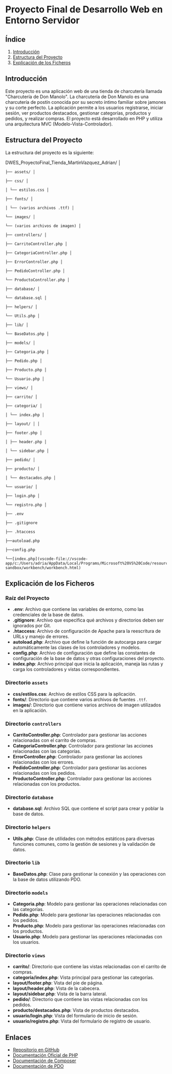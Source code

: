 # Proyecto Final de Desarrollo Web en Entorno Servidor

## Índice

1. [Introducción](#introducción)
2. [Estructura del Proyecto](#estructura-del-proyecto)
3. [Explicación de los Ficheros](#explicación-de-los-ficheros)

## Introducción

Este proyecto es una aplicación web de una tienda de charcutería llamada "Charcutería de Don Manolo". La charcutería de Don Manolo es una charcutería de postín conocida por su secreto íntimo familiar sobre jamones y su corte perfecto. La aplicación permite a los usuarios registrarse, iniciar sesión, ver productos destacados, gestionar categorías, productos y pedidos, y realizar compras. El proyecto está desarrollado en PHP y utiliza una arquitectura MVC (Modelo-Vista-Controlador).


## Estructura del Proyecto

La estructura del proyecto es la siguiente:

DWES_ProyectoFinal_Tienda_MartinVazquez_Adrian/ │ 

    ├── assets/ │

    ├── css/ │

    │ └── estilos.css │

    ├── fonts/ │

    │ └── (varios archivos .ttf) │

    └── images/ │

    └── (varios archivos de imagen) │

    ├── controllers/ │

    ├── CarritoController.php │

    ├── CategoriaController.php │

    ├── ErrorController.php │

    ├── PedidoController.php │

    └── ProductoController.php │

    ├── database/ │

    └── database.sql │

    ├── helpers/ │

    └── Utils.php │

    ├── lib/ │

    └── BaseDatos.php │

    ├── models/ │

    ├── Categoria.php │

    ├── Pedido.php │

    ├── Producto.php │

    └── Usuario.php │

    ├── views/ │

    ├── carrito/ │

    ├── categoria/ │

    │ └── index.php │

    ├── layout/ │ │

    ├── footer.php │

    │ ├── header.php │

    │ └── sidebar.php │

    ├── pedido/ │

    ├── producto/ │

    │ └── destacados.php │

    └── usuario/ │

    ├── login.php │

    └── registro.php │

    ├── .env

    ├── .gitignore

    ├── .htaccess

    ├──autoload.php

    ├──config.php

    └──[index.php](vscode-file://vscode-app/c:/Users/adria/AppData/Local/Programs/Microsoft%20VS%20Code/resources/app/out/vs/code/electron-sandbox/workbench/workbench.html)


## Explicación de los Ficheros

### Raíz del Proyecto

- **.env**: Archivo que contiene las variables de entorno, como las credenciales de la base de datos.
- **.gitignore**: Archivo que especifica qué archivos y directorios deben ser ignorados por Git.
- **.htaccess**: Archivo de configuración de Apache para la reescritura de URLs y manejo de errores.
- **autoload.php**: Archivo que define la función de autocarga para cargar automáticamente las clases de los controladores y modelos.
- **config.php**: Archivo de configuración que define las constantes de configuración de la base de datos y otras configuraciones del proyecto.
- **index.php**: Archivo principal que inicia la aplicación, maneja las rutas y carga los controladores y vistas correspondientes.

### Directorio `assets`

- **css/estilos.css**: Archivo de estilos CSS para la aplicación.
- **fonts/**: Directorio que contiene varios archivos de fuentes `.ttf`.
- **images/**: Directorio que contiene varios archivos de imagen utilizados en la aplicación.

### Directorio `controllers`

- **CarritoController.php**: Controlador para gestionar las acciones relacionadas con el carrito de compras.
- **CategoriaController.php**: Controlador para gestionar las acciones relacionadas con las categorías.
- **ErrorController.php**: Controlador para gestionar las acciones relacionadas con los errores.
- **PedidoController.php**: Controlador para gestionar las acciones relacionadas con los pedidos.
- **ProductoController.php**: Controlador para gestionar las acciones relacionadas con los productos.

### Directorio `database`

- **database.sql**: Archivo SQL que contiene el script para crear y poblar la base de datos.

### Directorio `helpers`

- **Utils.php**: Clase de utilidades con métodos estáticos para diversas funciones comunes, como la gestión de sesiones y la validación de datos.

### Directorio `lib`

- **BaseDatos.php**: Clase para gestionar la conexión y las operaciones con la base de datos utilizando PDO.

### Directorio `models`

- **Categoria.php**: Modelo para gestionar las operaciones relacionadas con las categorías.
- **Pedido.php**: Modelo para gestionar las operaciones relacionadas con los pedidos.
- **Producto.php**: Modelo para gestionar las operaciones relacionadas con los productos.
- **Usuario.php**: Modelo para gestionar las operaciones relacionadas con los usuarios.

### Directorio `views`

- **carrito/**: Directorio que contiene las vistas relacionadas con el carrito de compras.
- **categoria/index.php**: Vista principal para gestionar las categorías.
- **layout/footer.php**: Vista del pie de página.
- **layout/header.php**: Vista de la cabecera.
- **layout/sidebar.php**: Vista de la barra lateral.
- **pedido/**: Directorio que contiene las vistas relacionadas con los pedidos.
- **producto/destacados.php**: Vista de productos destacados.
- **usuario/login.php**: Vista del formulario de inicio de sesión.
- **usuario/registro.php**: Vista del formulario de registro de usuario.

## Enlaces

- [Repositorio en GitHub](https://github.com/tu-usuario/DWES_ProyectoFinal_Tienda_MartinVazquez_Adrian)
- [Documentación Oficial de PHP](https://www.php.net/docs.php)
- [Documentación de Composer](https://getcomposer.org/doc/)
- [Documentación de PDO](https://www.php.net/manual/es/book.pdo.php)
